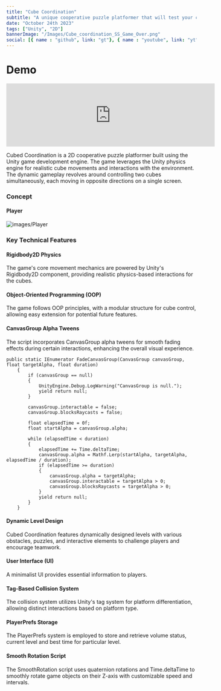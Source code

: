 ```yaml
---
title: "Cube Coordination"
subtitle: "A unique cooperative puzzle platformer that will test your coordination"
date: "October 24th 2023"
tags: ["Unity", "2D"]
bannerImage: "/Images/Cube_coordination_SS_Game_Over.png"
social: [{ name : "github", link: "gt"}, { name : "youtube", link: "yt"}]
---
```


# Demo

<div className="w-full sm:container sm:flex sm:justify-center">
<iframe frameborder="0" src="https://itch.io/embed/2326212" width="552" height="167">
<a href="https://vishaljangid123.itch.io/cube-coordination">Cube Coordination by vishaljangid123</a></iframe>
</div>

Cubed Coordination is a 2D cooperative puzzle platformer built using the Unity game development engine. The game leverages the Unity physics engine for realistic cube movements and interactions with the environment. The dynamic gameplay revolves around controlling two cubes simultaneously, each moving in opposite directions on a single screen.

### Concept

#### Player

![images/Player](/Images/Cube_coordination_player.png)

 <CustomImage urls="" />

### Key Technical Features

#### Rigidbody2D Physics
The game's core movement mechanics are powered by Unity's Rigidbody2D component, providing realistic physics-based interactions for the cubes.

#### Object-Oriented Programming (OOP)
The game follows OOP principles, with a modular structure for cube control, allowing easy extension for potential future features.

#### CanvasGroup Alpha Tweens
The script incorporates CanvasGroup alpha tweens for smooth fading effects during certain interactions, enhancing the overall visual experience.

```
public static IEnumerator FadeCanvasGroup(CanvasGroup canvasGroup, float targetAlpha, float duration)
    {
        if (canvasGroup == null)
        {
            UnityEngine.Debug.LogWarning("CanvasGroup is null.");
            yield return null;
        }

        canvasGroup.interactable = false;
        canvasGroup.blocksRaycasts = false;

        float elapsedTime = 0f;
        float startAlpha = canvasGroup.alpha;

        while (elapsedTime < duration)
        {
            elapsedTime += Time.deltaTime;
            canvasGroup.alpha = Mathf.Lerp(startAlpha, targetAlpha, elapsedTime / duration);
            if (elapsedTime >= duration)
            {
                canvasGroup.alpha = targetAlpha;
                canvasGroup.interactable = targetAlpha > 0;
                canvasGroup.blocksRaycasts = targetAlpha > 0;
            }
            yield return null;
        }
    }
```

#### Dynamic Level Design
Cubed Coordination features dynamically designed levels with various obstacles, puzzles, and interactive elements to challenge players and encourage teamwork.

#### User Interface (UI)
A minimalist UI provides essential information to players.

<CustomImage urls="/Images/Cube_coordination_SS_MainMenu.png,/Images/Cube_coordination_SS_Levels.png,/Images/Cube_coordination_SS_Game_Over.png,/Images/Cube_coordination_SS_Level_Complete.png">

#### Tag-Based Collision System
The collision system utilizes Unity's tag system for platform differentiation, allowing distinct interactions based on platform type.

#### PlayerPrefs Storage
The PlayerPrefs system is employed to store and retrieve volume status, current level and best time for particular level.

#### Smooth Rotation Script
The SmoothRotation script uses quaternion rotations and Time.deltaTime to smoothly rotate game objects on their Z-axis with customizable speed and intervals.